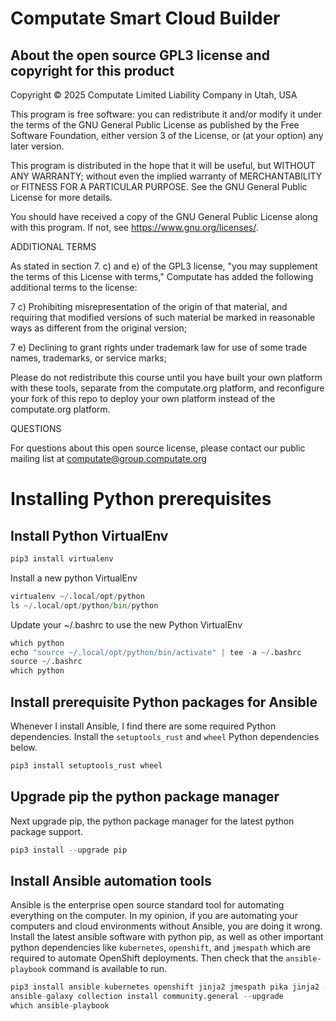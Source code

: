 # Computate Smart Cloud Builder

## About the open source GPL3 license and copyright for this product

Copyright © 2025 Computate Limited Liability Company in Utah, USA

This program is free software: you can redistribute it and/or modify
it under the terms of the GNU General Public License as published by
the Free Software Foundation, either version 3 of the License, or
(at your option) any later version.

This program is distributed in the hope that it will be useful,
but WITHOUT ANY WARRANTY; without even the implied warranty of
MERCHANTABILITY or FITNESS FOR A PARTICULAR PURPOSE.  See the
GNU General Public License for more details.

You should have received a copy of the GNU General Public License
along with this program.  If not, see <https://www.gnu.org/licenses/>.

ADDITIONAL TERMS

As stated in section 7. c) and e) of the GPL3 license, 
"you may supplement the terms of this License with terms," 
Computate has added the following additional terms to the license: 

  7 c) Prohibiting misrepresentation of the origin of that material, and
    requiring that modified versions of such material be marked in
    reasonable ways as different from the original version;

  7 e) Declining to grant rights under trademark law for use of some
    trade names, trademarks, or service marks;

Please do not redistribute this course until you have built your own platform with these tools, 
separate from the computate.org platform, and reconfigure your fork of this repo to deploy 
your own platform instead of the computate.org platform. 

QUESTIONS

For questions about this open source license, please contact our public mailing list at computate@group.computate.org


# Installing Python prerequisites

## Install Python VirtualEnv

```python
pip3 install virtualenv
```

Install a new python VirtualEnv


```python
virtualenv ~/.local/opt/python
ls ~/.local/opt/python/bin/python
```

Update your ~/.bashrc to use the new Python VirtualEnv


```python
which python
echo "source ~/.local/opt/python/bin/activate" | tee -a ~/.bashrc
source ~/.bashrc
which python
```

## Install prerequisite Python packages for Ansible

Whenever I install Ansible, I find there are some required Python dependencies. Install the `setuptools_rust` and `wheel` Python dependencies below. 


```python
pip3 install setuptools_rust wheel
```

## Upgrade pip the python package manager

Next upgrade pip, the python package manager for the latest python package support. 


```python
pip3 install --upgrade pip
```

## Install Ansible automation tools

Ansible is the enterprise open source standard tool for automating everything on the computer. In my opinion, if you are automating your computers and cloud environments without Ansible, you are doing it wrong. Install the latest ansible software with python pip, as well as other important python dependencies like `kubernetes`, `openshift`, and `jmespath` which are required to automate OpenShift deployments. Then check that the `ansible-playbook` command is available to run. 


```python
pip3 install ansible kubernetes openshift jinja2 jmespath pika jinja2 --upgrade
ansible-galaxy collection install community.general --upgrade
which ansible-playbook
```
